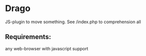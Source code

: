 Drago
============
JS-plugin to move something.
See /index.php to comprehension all

Requirements:
-------------
any web-browser with javascript support
